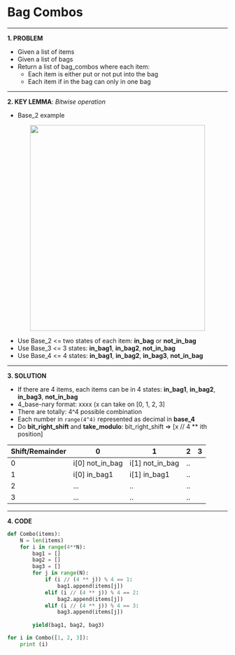# Bag Combos
---
**1. __PROBLEM__**
* Given a list of items
* Given a list of bags
* Return a list of bag_combos where each item:
  - Each item is either put or not put into the bag
  - Each item if in the bag can only in one bag
---
**2. __KEY LEMMA__**: *Bitwise operation*
  - Base_2 example

<p align="center">
    <img width="400" height="470" src="http://2016-aalto-c.mooc.fi/en/static/pics/bit-shift.jpg">
</p>
  
  - Use Base_2 <= two states of each item: **in_bag** or **not_in_bag**
  - Use Base_3 <= 3 states: **in_bag1**, **in_bag2**, **not_in_bag**
  - Use Base_4 <= 4 states: **in_bag1**, **in_bag2**, **in_bag3**, **not_in_bag**
---
**3. __SOLUTION__**
  - If there are 4 items, each items can be in 4 states: **in_bag1**, **in_bag2**, **in_bag3**, **not_in_bag** 
  - 4_base-nary format: xxxx (x can take on [0, 1, 2, 3]
  - There are totally: 4^4 possible combination
  - Each number in ```range(4^4)``` represented as decimal in **base_4**
  - Do **bit_right_shift** and **take_modulo**: bit_right_shift => [x // 4 ** ith position]
  
  | Shift/Remainder | 0             | 1             | 2   | 3   |
  | ----------------|-------------- |---------------|:---:|:---:|
  | 0               |i[0] not_in_bag|i[1] not_in_bag|..   |     |
  | 1               |i[0] in_bag1   |i[1] in_bag1   |..   |     |
  | 2               |...            |..             |..   |     |
  | 3               |...            |..             |..   |     |
---
**4. __CODE__**
```python
def Combo(items):
    N = len(items)
    for i in range(4**N):
        bag1 = []
        bag2 = []
        bag3 = []
        for j in range(N):
            if (i // (4 ** j)) % 4 == 1:
                bag1.append(items[j])
            elif (i // (4 ** j)) % 4 == 2:
                bag2.append(items[j])
            elif (i // (4 ** j)) % 4 == 3:
                bag3.append(items[j])
		
        yield(bag1, bag2, bag3)

for i in Combo([1, 2, 3]):
	print (i)
```
